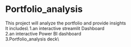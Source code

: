 # Portfolio_analysis
This project will analyze the portfolio and provide insights\
It includes\ 
1.an interactive streamlit Dashboard\
2.an interactive Power BI dashboard\
3.Portfolio_analysis deck\
